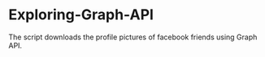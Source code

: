 # Exploring-Graph-API
The script downloads the profile pictures of facebook friends using Graph API.
